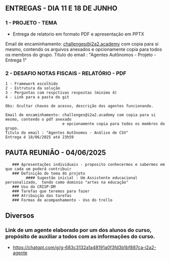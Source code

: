 ## ENTREGAS - DIA 11 E 18 DE JUNHO

### 1 - PROJETO - TEMA
  - Entrega de relatorio em formato PDF e apresentação em PPTX
   
   Email de encaminhamento: challenges@i2a2.academy com copia para si mesmo, contendo os arquivos anexados 
                            e opcionamente copia para todos os membros do grupo.
   Titulo do email : "Agentes Autônomos - Projeto - Entrega 1"
   
### 2 - DESAFIO NOTAS FISCAIS - RELATÓRIO - PDF

    1 - Framework escolhido
    2 - Estrutura da solução
    3 - Perguntas com respctivas respostas (minimo 4)
    4 - Link para a pasta do git

    Obs: Ocultar chaves de acesso, descrição dos agentes funcionando.

    Email de encaminhamento: challenges@i2a2.academy com copia para si mesmo, contendo o pdf anexado 
                             e opcionamente copia para todos os membros do grupo.
    Titulo do email : "Agentes Autônomos - Análise de CSV"
    Entrega é 18/06/2025 até 23h59   

 ## PAUTA REUNIÃO - 04/06/2025

       ### Apresentações individuais - proposito conhecermos e sabermos em que cada um poderá contribuir
       ### Definição do tema do projeto
             #### Sugestão inicial : Um Assistente educacional personalizado,  tendo como dominio "artes na educação"
       ### Uso do CRISP-DM      
       ### Tarefas que teremos para fazer
       ### Atribuição das tarefas
       ### Formas de acompanhamento - Uso do trello

 ## Diversos
 
   ### Link de um agente elaborado por um dos alunos do curso, propósito de auxiliar a todos com as informações do curso.
   - https://chatgpt.com/g/g-683c3132a1a48191a0f3fd3b1bf887ca-i2a2-agente
